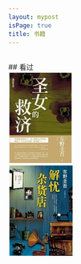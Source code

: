 ```yaml
---
layout: mypost
isPage: true
title: 书籍
---
```

<br/>
## 看过
  
<div style="float:none;border:solid 1px 000;margin:2px;"><img src="image/剩女的救济.jpg"  width="124" height="180" ></div>
<div style="float:none;border:solid 1px 000;margin:2px;"><img src="image/解忧杂货店.jpg" width="126" height="180" ></div>



